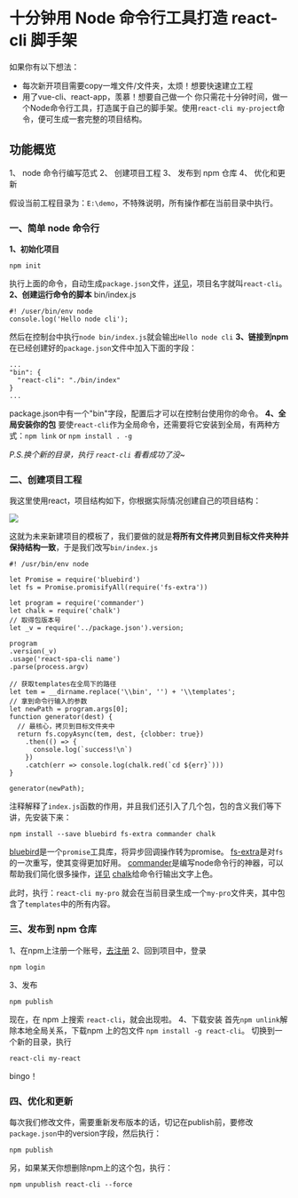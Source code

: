 # 十分钟用 Node 命令行工具打造 react-cli 脚手架
如果你有以下想法：
* 每次新开项目需要copy一堆文件/文件夹，太烦！想要快速建立工程
* 用了vue-cli、react-app，羡慕！想要自己做一个
你只需花十分钟时间，做一个Node命令行工具，打造属于自己的脚手架。使用`react-cli my-project`命令，便可生成一套完整的项目结构。

## 功能概览
1、 node 命令行编写范式
2、 创建项目工程
3、 发布到 npm 仓库
4、 优化和更新

假设当前工程目录为：`E:\demo`，不特殊说明，所有操作都在当前目录中执行。

### 一、简单 node 命令行
**1、初始化项目**
````
npm init
````
执行上面的命令，自动生成`package.json`文件，[详见](https://docs.npmjs.com/cli/init)，项目名字就叫`react-cli`。
**2、创建运行命令的脚本**
bin/index.js
````
#! /user/bin/env node
console.log('Hello node cli');
````
然后在控制台中执行`node bin/index.js`就会输出`Hello node cli`
**3、链接到npm**
在已经创建好的`package.json`文件中加入下面的字段：
````
...
"bin": {
  "react-cli": "./bin/index"
}
...
````
package.json中有一个"bin"字段，配置后才可以在控制台使用你的命令。
**4、全局安装你的包**
要使`react-cli`作为全局命令，还需要将它安装到全局，有两种方式：`npm link` or `npm install . -g`

*P.S.换个新的目录，执行 `react-cli` 看看成功了没~*

### 二、创建项目工程
我这里使用react，项目结构如下，你根据实际情况创建自己的项目结构：

![](http://images2017.cnblogs.com/blog/1085489/201709/1085489-20170918154940134-510962999.png)

这就为未来新建项目的模板了，我们要做的就是**将所有文件拷贝到目标文件夹种并保持结构一致**，于是我们改写`bin/index.js`
````
#! /usr/bin/env node

let Promise = require('bluebird')
let fs = Promise.promisifyAll(require('fs-extra'))

let program = require('commander')
let chalk = require('chalk')
// 取得包版本号
let _v = require('../package.json').version;

program
.version(_v)
.usage('react-spa-cli name')
.parse(process.argv)

// 获取templates在全局下的路径
let tem = __dirname.replace('\\bin', '') + '\\templates';
// 拿到命令行输入的参数
let newPath = program.args[0];
function generator(dest) {
  // 最核心，拷贝到目标文件夹中
  return fs.copyAsync(tem, dest, {clobber: true})
    .then(() => {
      console.log(`success!\n`)
    })
    .catch(err => console.log(chalk.red(`cd ${err}`)))
}

generator(newPath);
````
注释解释了`index.js`函数的作用，并且我们还引入了几个包，包的含义我们等下讲，先安装下来：
````
npm install --save bluebird fs-extra commander chalk
````

[bluebird](https://www.npmjs.com/package/bluebird)是一个`promise`工具库，将异步回调操作转为promise。
[fs-extra](https://www.npmjs.com/package/fs-extra)是对`fs`的一次重写，使其变得更加好用。
[commander](https://www.npmjs.com/package/commander)是编写node命令行的神器，可以帮助我们简化很多操作，[详见](http://blog.fens.me/nodejs-commander/)
[chalk](https://www.npmjs.com/package/chalk)给命令行输出文字上色。

此时，执行：`react-cli my-pro` 就会在当前目录生成一个`my-pro`文件夹，其中包含了`templates`中的所有内容。 

### 三、发布到 npm 仓库
1、在npm上注册一个账号，[去注册](https://www.npmjs.com/signup)
2、回到项目中，登录
```
npm login
````
3、发布
````
npm publish
````
现在，在 npm 上搜索 `react-cli`，就会出现啦。
4、下载安装
首先`npm unlink`解除本地全局关系，下载npm 上的包文件 `npm install -g react-cli`。
切换到一个新的目录，执行
````
react-cli my-react
````
bingo！

### 四、优化和更新
每次我们修改文件，需要重新发布版本的话，切记在publish前，要修改 `package.json`中的version字段，然后执行：
````
npm publish
````
另，如果某天你想删除npm上的这个包，执行：
````
npm unpublish react-cli --force
````




